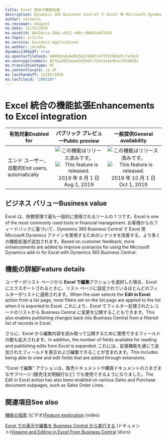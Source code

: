```yaml
---
title: Excel 統合の機能拡張
description: Dynamics 365 Business Central で Excel 用 Microsoft Dynamics アドインを使用するためのサポートされるユース ケースの数を増やしています。 ユーザー エクスペリエンスを向上させるために、データ ビューもより合理化されます。
author: relnotes
ms.reviewer: edupont
ms.date: 11/15/2019
ms.assetid: bb41ecca-246c-e911-a98c-000d3a4f3343
ms.topic: article
ms.service: business-applications
ms.author: jaredha
dynamics365pdf: true
ms.openlocfilehash: b890d3a5ebd915627d067c4f3f919b3dfcfafdc8
ms.sourcegitcommit: 8576a2025aaee545bbfc7d3c91de5bec2054639c
ms.translationtype: HT
ms.contentlocale: ja-JP
ms.lasthandoff: 12/05/2019
ms.locfileid: "2892187"
---
```

# <a name="enhancements-to-excel-integration"></a><span data-ttu-id="4f09c-104">Excel 統合の機能拡張</span><span class="sxs-lookup"><span data-stu-id="4f09c-104">Enhancements to Excel integration</span></span>


| <span data-ttu-id="4f09c-105">有効対象</span><span class="sxs-lookup"><span data-stu-id="4f09c-105">Enabled for</span></span>    |  <span data-ttu-id="4f09c-106">パブリック プレビュー</span><span class="sxs-lookup"><span data-stu-id="4f09c-106">Public preview</span></span> | <span data-ttu-id="4f09c-107">一般提供</span><span class="sxs-lookup"><span data-stu-id="4f09c-107">General availability</span></span> | 
| ---------- | :----------: |:----------: |
|<span data-ttu-id="4f09c-108">エンド ユーザー、自動的</span><span class="sxs-lookup"><span data-stu-id="4f09c-108">End users, automatically</span></span>|<span data-ttu-id="4f09c-109">![この機能はリリース済みです。](/dynamics365-release-plan/media/green-checkmark.png "この機能はリリース済みです。")</span><span class="sxs-lookup"><span data-stu-id="4f09c-109">![This feature is released.](/dynamics365-release-plan/media/green-checkmark.png "This feature is released.")</span></span> <span data-ttu-id="4f09c-110">2019 年 8 月 1 日</span><span class="sxs-lookup"><span data-stu-id="4f09c-110">Aug 1, 2019</span></span>| <span data-ttu-id="4f09c-111">![この機能はリリース済みです。](/dynamics365-release-plan/media/green-checkmark.png "この機能はリリース済みです。")</span><span class="sxs-lookup"><span data-stu-id="4f09c-111">![This feature is released.](/dynamics365-release-plan/media/green-checkmark.png "This feature is released.")</span></span> <span data-ttu-id="4f09c-112">2019 年 10 月 1 日</span><span class="sxs-lookup"><span data-stu-id="4f09c-112">Oct 1, 2019</span></span>|


## <a name="business-value"></a><span data-ttu-id="4f09c-113">ビジネス バリュー</span><span class="sxs-lookup"><span data-stu-id="4f09c-113">Business value</span></span>
<!-- bv start -->
<span data-ttu-id="4f09c-114">Excel は、財務管理で最も一般的に使用されるツールの 1 つです。</span><span class="sxs-lookup"><span data-stu-id="4f09c-114">Excel is one of the most commonly used tools in financial management.</span></span> <span data-ttu-id="4f09c-115">お客様からのフィードバックに基づいて、Dynamics 365 Business Central で Excel 用 Microsoft Dynamics アドインを使用するためのシナリオを改善する、より多くの機能拡張が追加されます。</span><span class="sxs-lookup"><span data-stu-id="4f09c-115">Based on customer feedback, more enhancements are added to improve scenarios for using the Microsoft Dynamics add-in for Excel with Dynamics 365 Business Central.</span></span>
<!-- bv end -->



## <a name="feature-details"></a><span data-ttu-id="4f09c-116">機能の詳細</span><span class="sxs-lookup"><span data-stu-id="4f09c-116">Feature details</span></span>
<!--feature detail start -->
<span data-ttu-id="4f09c-117">ユーザーがリスト ページから **Excel で編集**アクションを選択した場合、Excel にエクスポートされるときに、リスト ページに設定されているほとんどのフィルターがリストに適用されます。</span><span class="sxs-lookup"><span data-stu-id="4f09c-117">When the user selects the **Edit in Excel** action from a list page, most filters set on the list page are applied to the list when it is exported to Excel.</span></span> <span data-ttu-id="4f09c-118">これにより、Excel でフィルター処理されたレコードのリストから Business Central に変更を公開することもできます。</span><span class="sxs-lookup"><span data-stu-id="4f09c-118">This also enables publishing changes back into Business Central from a filtered list of records in Excel.</span></span>

<span data-ttu-id="4f09c-119">さらに、Excel から編集内容を読み取って公開するために使用できるフィールドの数も拡大されます。</span><span class="sxs-lookup"><span data-stu-id="4f09c-119">In addition, the number of fields available for reading and publishing edits from Excel is expanded.</span></span> <span data-ttu-id="4f09c-120">これには、拡張機能を通じて追加されたフィールドを表示および編集できることが含まれます。</span><span class="sxs-lookup"><span data-stu-id="4f09c-120">This includes being able to view and edit fields that are added through extensions.</span></span>

<span data-ttu-id="4f09c-121">"Excel で編集" アクションは、販売ドキュメントや購買ドキュメントのさまざまなサブページ (販売注文明細行など) でも使用できるようになりました。</span><span class="sxs-lookup"><span data-stu-id="4f09c-121">The Edit in Excel action has also been enabled on various Sales and Purchase document subpages, such as Sales Order Lines.</span></span>
<!--feature detail end -->










## <a name="see-also"></a><span data-ttu-id="4f09c-122">関連項目</span><span class="sxs-lookup"><span data-stu-id="4f09c-122">See also</span></span>
<span data-ttu-id="4f09c-123">[機能の探索](https://aka.ms/ROGBC19RW2ROV8) (ビデオ)</span><span class="sxs-lookup"><span data-stu-id="4f09c-123">[Feature exploration](https://aka.ms/ROGBC19RW2ROV8) (video)</span></span>

<span data-ttu-id="4f09c-124">[Excel での表示や編集を Business Central から実行する](https://docs.microsoft.com/dynamics365/business-central/across-work-with-excel) (ドキュメント)</span><span class="sxs-lookup"><span data-stu-id="4f09c-124">[Viewing and Editing in Excel From Business Central](https://docs.microsoft.com/dynamics365/business-central/across-work-with-excel) (docs)</span></span>
